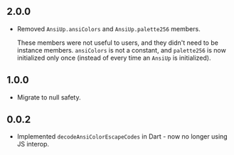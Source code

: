 ## 2.0.0
* Removed `AnsiUp.ansiColors` and `AnsiUp.palette256` members.

  These members were not useful to users, and they didn't need to be instance
  members. `ansiColors` is not a constant, and `palette256` is now initialized
  only once (instead of every time an `AnsiUp` is initialized).

## 1.0.0
* Migrate to null safety.

## 0.0.2
* Implemented `decodeAnsiColorEscapeCodes` in Dart - now no longer using JS
  interop.
